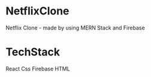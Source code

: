 # NetflixClone
Netflix Clone  - made by using MERN Stack and Firebase

# TechStack
React
Css
Firebase
HTML
